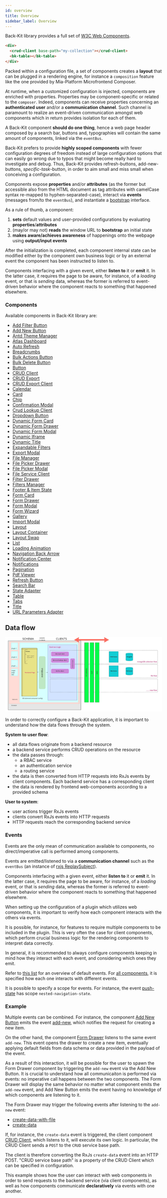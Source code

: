 ```yaml
---
id: overview
title: Overview
sidebar_label: Overview
---
```




[W3C-web-components]: https://www.w3.org/TR/components-intro/
[rxjs ReplaySubject]: https://rxjs.dev/api/index/class/ReplaySubject

[bootstrap]: /microfrontend-composer/back-kit/30_page_layout.md#bootstrap-aka-initial-state-injection

[add-filter-button]: /microfrontend-composer/back-kit/60_components/10_add_filter_button.md
[add-new-button]: /microfrontend-composer/back-kit/60_components/20_add_new_button.md
[antd-theme-manager]: /microfrontend-composer/back-kit/60_components/30_antd_theme_manager.md
[atlas-dashboard]: /microfrontend-composer/back-kit/60_components/40_atlas_dashboard.md
[auto-refresh]: /microfrontend-composer/back-kit/60_components/50_auto_refresh.md
[breadcrumbs]: /microfrontend-composer/back-kit/60_components/60_breadcrumbs.md
[bulk-actions-button]: /microfrontend-composer/back-kit/60_components/70_bulk_actions_button.md
[bulk-delete-button]: /microfrontend-composer/back-kit/60_components/80_bulk_delete_button.md
[button]: /microfrontend-composer/back-kit/60_components/90_button.md
[crud-client]: /microfrontend-composer/back-kit/60_components/100_crud_client.md
[crud-export]: /microfrontend-composer/back-kit/60_components/110_crud_export.md
[crud-export-client]: /microfrontend-composer/back-kit/60_components/120_crud_export_client.md
[calendar]: /microfrontend-composer/back-kit/60_components/130_calendar.md
[card]: /microfrontend-composer/back-kit/60_components/140_card.md
[chip]: /microfrontend-composer/back-kit/60_components/150_chip.md
[confirmation-modal]: /microfrontend-composer/back-kit/60_components/160_confirmation_modal.md
[crud-lookup-client]: /microfrontend-composer/back-kit/60_components/170_crud_lookup_client.md
[dropdown-button]: /microfrontend-composer/back-kit/60_components/180_dropdown_button.md
[dynamic-form-card]: /microfrontend-composer/back-kit/60_components/190_dynamic_form_card.md
[dynamic-form-drawer]: /microfrontend-composer/back-kit/60_components/200_dynamic_form_drawer.md
[dynamic-form-modal]: /microfrontend-composer/back-kit/60_components/210_dynamic_form_modal.md
[dynamic-iframe]: /microfrontend-composer/back-kit/60_components/220_dynamic_iframe.md
[dynamic-title]: /microfrontend-composer/back-kit/60_components/230_dynamic_title.md
[expandable-filters]: /microfrontend-composer/back-kit/60_components/240_expandable_filters.md
[export-modal]: /microfrontend-composer/back-kit/60_components/250_export_modal.md
[file-manager]: /microfrontend-composer/back-kit/60_components/260_file_manager.md
[file-picker-drawer]: /microfrontend-composer/back-kit/60_components/270_file_picker_drawer.md
[file-picker-modal]: /microfrontend-composer/back-kit/60_components/280_file_picker_modal.md
[file-service-client]: /microfrontend-composer/back-kit/60_components/290_file_service_client.md
[filter-drawer]: /microfrontend-composer/back-kit/60_components/300_filter_drawer.md
[filters-manager]: /microfrontend-composer/back-kit/60_components/310_filters_manager.md
[footer-&-item-state]: /microfrontend-composer/back-kit/60_components/320_footer_&_item_state.md
[form-card]: /microfrontend-composer/back-kit/60_components/330_form_card.md
[form-drawer]: /microfrontend-composer/back-kit/60_components/340_form_drawer.md
[form-modal]: /microfrontend-composer/back-kit/60_components/350_form_modal.md
[form-wizard]: /microfrontend-composer/back-kit/60_components/360_form_wizard.md
[gallery]: /microfrontend-composer/back-kit/60_components/370_gallery.md
[import-modal]: /microfrontend-composer/back-kit/60_components/380_import_modal.md
[layout]: /microfrontend-composer/back-kit/60_components/390_layout.md
[layout-container]: /microfrontend-composer/back-kit/60_components/400_layout_container.md
[layout-swap]: /microfrontend-composer/back-kit/60_components/410_layout_swap.md
[list]: /microfrontend-composer/back-kit/60_components/420_list.md
[loading-animation]: /microfrontend-composer/back-kit/60_components/430_loading_animation.md
[navigation-back-arrow]: /microfrontend-composer/back-kit/60_components/440_navigation_back_arrow.md
[notification-center]: /microfrontend-composer/back-kit/60_components/450_notification_center.md
[notifications]: /microfrontend-composer/back-kit/60_components/460_notifications.md
[pagination]: /microfrontend-composer/back-kit/60_components/470_pagination.md
[pdf-viewer]: /microfrontend-composer/back-kit/60_components/480_pdf_viewer.md
[refresh-button]: /microfrontend-composer/back-kit/60_components/490_refresh_button.md
[search-bar]: /microfrontend-composer/back-kit/60_components/500_search_bar.md
[state-adapter]: /microfrontend-composer/back-kit/60_components/510_state_adapter.md
[table]: /microfrontend-composer/back-kit/60_components/520_table.md
[tabs]: /microfrontend-composer/back-kit/60_components/530_tabs.md
[title]: /microfrontend-composer/back-kit/60_components/540_title.md
[url-parameters-adapter]: /microfrontend-composer/back-kit/60_components/550_url_parameters_adapter.md

[events]: /microfrontend-composer/back-kit/70_events.md
[push-state]: /microfrontend-composer/back-kit/70_events.md#nested-navigation-state---push
[add-new]: /microfrontend-composer/back-kit/70_events.md#add-new
[create-data-with-file]: /microfrontend-composer/back-kit/70_events.md#create-data-with-file
[create-data]: /microfrontend-composer/back-kit/70_events.md#create-data



Back-Kit library provides a full set of [W3C Web Components][W3C-web-components].

```html
<div>
  <crud-client base-path="my-collection"></crud-client>
  <bk-table></bk-table>
</div>
```

Packed within a configuration file, a set of components creates a **layout** that can be plugged in a rendering engine, for instance a `composition` feature like the one provided by Mia-Platform Microfrontend Composer.

At runtime, when a customized configuration is injected, components are enriched with properties. Properties may be component-specific or related to the `composer`. Indeed, components can receive properties concerning an **authenticated user** and/or a **communication channel**. Such channel is paramount to realize an event-driven communication amongst web components which in return provides isolation for each of them.

A Back-Kit component **should do one thing**, hence a web page header composed by a search bar, buttons and, typographies will contain the same amount of components, linked via the `eventBus`.

Back-Kit prefers to provide **highly scoped components** with fewer configuration degrees of freedom instead of large configuration options that can easily go wrong due to typos that might become really hard to investigate and debug. Thus, Back-Kit provides refresh-buttons, add-new-buttons, *specific-task*-button, in order to aim small and miss small when conceiving a configuration.

Components expose **properties** and/or **attributes** (as the former but accessible also from the HTML document as tag attributes with camelCase syntax re-mapped to hyphen-separated-case), interact via **events** (messages from/to the `eventBus`), and instantiate a [bootstrap] interface.

As a rule of thumb, a component:

1. **sets** default values and user-provided configurations by evaluating **properties**/**attributes**
2. (may/or may not) **reads** the window URL to **bootstrap** an initial state
3. **makes aware/achieves awareness** of happenings onto the webpage using **output/input events**

After the initialization is completed, each component internal state can be modified either by the component own business logic or by an external event the component has been instructed to listen to.

Components interfacing with a given event, either **listen to** it or **emit** it. In the latter case, it requires the page to be aware, for instance, of a *loading* event, or that is *sending* data, whereas the former is referred to event-driven behavior where the component reacts to something that happened elsewhere.

### Components

Available components in Back-Kit library are:

- [Add Filter Button][add-filter-button]
- [Add New Button][add-new-button]
- [Antd Theme Manager][antd-theme-manager]
- [Atlas Dashboard][atlas-dashboard]
- [Auto Refresh][auto-refresh]
- [Breadcrumbs][breadcrumbs]
- [Bulk Actions Button][bulk-actions-button]
- [Bulk Delete Button][bulk-delete-button]
- [Button][button]
- [CRUD Client][crud-client]
- [CRUD Export][crud-export]
- [CRUD Export Client][crud-export-client]
- [Calendar][calendar]
- [Card][card]
- [Chip][chip]
- [Confirmation Modal][confirmation-modal]
- [Crud Lookup Client][crud-lookup-client]
- [Dropdown Button][dropdown-button]
- [Dynamic Form Card][dynamic-form-card]
- [Dynamic Form Drawer][dynamic-form-drawer]
- [Dynamic Form Modal][dynamic-form-modal]
- [Dynamic Iframe][dynamic-iframe]
- [Dynamic Title][dynamic-title]
- [Expandable Filters][expandable-filters]
- [Export Modal][export-modal]
- [File Manager][file-manager]
- [File Picker Drawer][file-picker-drawer]
- [File Picker Modal][file-picker-modal]
- [File Service Client][file-service-client]
- [Filter Drawer][filter-drawer]
- [Filters Manager][filters-manager]
- [Footer & Item State][footer-&-item-state]
- [Form Card][form-card]
- [Form Drawer][form-drawer]
- [Form Modal][form-modal]
- [Form Wizard][form-wizard]
- [Gallery][gallery]
- [Import Modal][import-modal]
- [Layout][layout]
- [Layout Container][layout-container]
- [Layout Swap][layout-swap]
- [List][list]
- [Loading Animation][loading-animation]
- [Navigation Back Arrow][navigation-back-arrow]
- [Notification Center][notification-center]
- [Notifications][notifications]
- [Pagination][pagination]
- [Pdf Viewer][pdf-viewer]
- [Refresh Button][refresh-button]
- [Search Bar][search-bar]
- [State Adapter][state-adapter]
- [Table][table]
- [Tabs][tabs]
- [Title][title]
- [URL Parameters Adapter][url-parameters-adapter]

## Data flow

![Data flow schema](img/data_flow.jpg)

In order to correctly configure a Back-Kit application, it is important to understand how the data flows through the system.

**System to user flow**:

- all data flows originate from a backend resource
- a backend service performs CRUD operations on the resource
- the data passes through:
  - a RBAC service
  - an authentication service
  - a routing service
- the data is then converted from HTTP requests into RxJs events by client components. Each backend service has a corresponding client
- the data is rendered by frontend web-components according to a provided schema

**User to system**:

- user actions trigger RxJs events
- clients convert RxJs events into HTTP requests
- HTTP requests reach the corresponding backend service

### Events

Events are the only mean of communication available to components, no direct/imperative call is performed among components.

Events are emitted/listened to via a **communication channel** such as the `eventBus` (an instance of [rxjs ReplaySubject]).

Components interfacing with a given event, either **listen to** it or **emit** it. In the latter case, it requires the page to be aware, for instance, of a *loading* event, or that is *sending* data, whereas the former is referred to event-driven behavior where the component reacts to something that happened elsewhere.

When setting up the configuration of a plugin which utilizes web components, it is important to verify how each component interacts with the others via events.

It is possible, for instance, for features to require multiple components to be included in the plugin. This is very often the case for client components, which perform crucial business logic for the rendering components to interpret data correctly.

In general, it is recommended to always configure components keeping in mind how they interact with each event, and considering which ones they emit.

Refer to [this list][events] for an overview of default events. For [all components](#components), it is specified how each one interacts with different events.

It is possible to specify a scope for events. For instance, the event [push-state] has scope `nested-navigation-state`.

### Example

Multiple events can be combined. For instance, the component [Add New Button][add-new-button] emits the event [add-new], which notifies the request for creating a new item.

On the other hand, the component [Form Drawer][form-drawer] listens to the same event `add-new`. This event opens the drawer to create a new item, eventually applying default fields from data schema or data provided in the payload of the event.

As a result of this interaction, it will be possible for the user to spawn the Form Drawer component by triggering the `add-new` event via the Add New Button. It is crucial to understand how all communicaiton is performed via events: no imperative call happens between the two components. The Form Drawer will display the same behavior no matter what component emits the `add-new` event, and Add New Button emits the event having no knowledge of which components are listening to it.

The Form Drawer may trigger the following events after listening to the `add-new` event:

- [create-data-with-file]
- [create-data]

If, for instance, the `create-data` event is triggered, the client component [CRUD Client][crud-client], which listens to it, will execute its own logic. In particular, the CRUD Client sends a `POST` to the `CRUD` service base path.

The client is therefore converting the RxJs `create-data` event into an HTTP POST. "CRUD service base path" is a property of the CRUD Client which can be specified in configuration.

This example shows how the user can interact with web components in order to send requests to the backend service (via client components), as well as how components communicate **declaratively** via events with one another.
